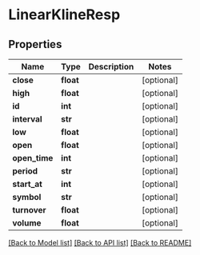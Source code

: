 # LinearKlineResp

## Properties
Name | Type | Description | Notes
------------ | ------------- | ------------- | -------------
**close** | **float** |  | [optional] 
**high** | **float** |  | [optional] 
**id** | **int** |  | [optional] 
**interval** | **str** |  | [optional] 
**low** | **float** |  | [optional] 
**open** | **float** |  | [optional] 
**open_time** | **int** |  | [optional] 
**period** | **str** |  | [optional] 
**start_at** | **int** |  | [optional] 
**symbol** | **str** |  | [optional] 
**turnover** | **float** |  | [optional] 
**volume** | **float** |  | [optional] 

[[Back to Model list]](../README.md#documentation-for-models) [[Back to API list]](../README.md#documentation-for-api-endpoints) [[Back to README]](../README.md)


